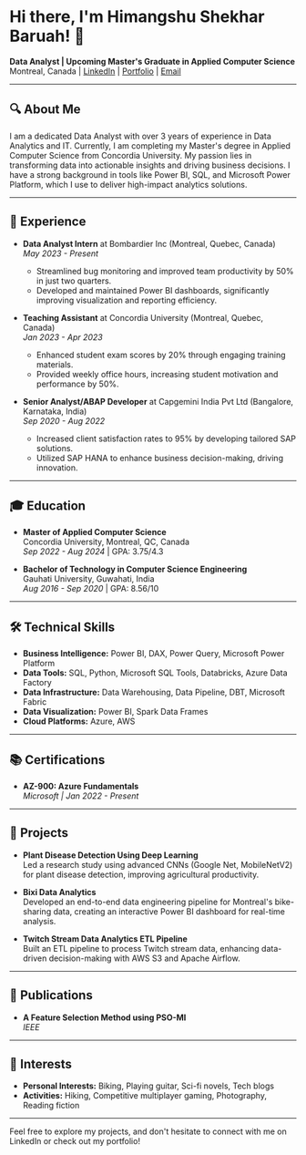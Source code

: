 # Hi there, I'm Himangshu Shekhar Baruah! 👋

**Data Analyst | Upcoming Master's Graduate in Applied Computer Science**  
Montreal, Canada | [LinkedIn](https://www.linkedin.com/in/hsbaruah1997) | [Portfolio](https://datascienceportfol.io/raemonx) | [Email](mailto:hsbaruah1997@gmail.com)

---

## 🔍 About Me  
I am a dedicated Data Analyst with over 3 years of experience in Data Analytics and IT. Currently, I am completing my Master's degree in Applied Computer Science from Concordia University. My passion lies in transforming data into actionable insights and driving business decisions. I have a strong background in tools like Power BI, SQL, and Microsoft Power Platform, which I use to deliver high-impact analytics solutions.

---

## 💼 Experience

- **Data Analyst Intern** at Bombardier Inc (Montreal, Quebec, Canada)  
  *May 2023 - Present*  
  - Streamlined bug monitoring and improved team productivity by 50% in just two quarters.
  - Developed and maintained Power BI dashboards, significantly improving visualization and reporting efficiency.

- **Teaching Assistant** at Concordia University (Montreal, Quebec, Canada)  
  *Jan 2023 - Apr 2023*  
  - Enhanced student exam scores by 20% through engaging training materials.
  - Provided weekly office hours, increasing student motivation and performance by 50%.

- **Senior Analyst/ABAP Developer** at Capgemini India Pvt Ltd (Bangalore, Karnataka, India)  
  *Sep 2020 - Aug 2022*  
  - Increased client satisfaction rates to 95% by developing tailored SAP solutions.
  - Utilized SAP HANA to enhance business decision-making, driving innovation.

---

## 🎓 Education

- **Master of Applied Computer Science**  
  Concordia University, Montreal, QC, Canada  
  *Sep 2022 - Aug 2024* | GPA: 3.75/4.3

- **Bachelor of Technology in Computer Science Engineering**  
  Gauhati University, Guwahati, India  
  *Aug 2016 - Sep 2020* | GPA: 8.56/10

---

## 🛠 Technical Skills

- **Business Intelligence:** Power BI, DAX, Power Query, Microsoft Power Platform
- **Data Tools:** SQL, Python, Microsoft SQL Tools, Databricks, Azure Data Factory
- **Data Infrastructure:** Data Warehousing, Data Pipeline, DBT, Microsoft Fabric
- **Data Visualization:** Power BI, Spark Data Frames
- **Cloud Platforms:** Azure, AWS

---

## 📚 Certifications

- **AZ-900: Azure Fundamentals**  
  *Microsoft | Jan 2022 - Present*

---

## 🚀 Projects

- **Plant Disease Detection Using Deep Learning**  
  Led a research study using advanced CNNs (Google Net, MobileNetV2) for plant disease detection, improving agricultural productivity.

- **Bixi Data Analytics**  
  Developed an end-to-end data engineering pipeline for Montreal's bike-sharing data, creating an interactive Power BI dashboard for real-time analysis.

- **Twitch Stream Data Analytics ETL Pipeline**  
  Built an ETL pipeline to process Twitch stream data, enhancing data-driven decision-making with AWS S3 and Apache Airflow.

---

## 📄 Publications

- **A Feature Selection Method using PSO-MI**  
  *IEEE*

---

## 🎯 Interests

- **Personal Interests:** Biking, Playing guitar, Sci-fi novels, Tech blogs
- **Activities:** Hiking, Competitive multiplayer gaming, Photography, Reading fiction

---

Feel free to explore my projects, and don't hesitate to connect with me on LinkedIn or check out my portfolio!
